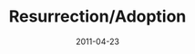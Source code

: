 ---
layout: message
category: message
series: "The Story"
title: "Resurrection/Adoption"
date: 2011-04-23
audio-description: "We'll be examining the credibility of the most outrageous part of the story&#58; the resurrection of Jesus."
audio: "http://s3.amazonaws.com/crossroadsaudiomessages/thestory05.mp3"
audio-title: "Resurrection/Adoption"
audio-duration: "50:37"
program-description: "Resurrection/Adoption Program"
program: "http://www.crossroads.net/players/media/hq/04_23-24_11Program.pdf"
program-title: "Resurrection/Adoption"
video-description: "We'll be examining the credibility of the most outrageous part of the story&#58; the resurrection of Jesus."
video-title: "Resurrection/Adoption"
video: "https://s3.amazonaws.com/crossroadsvideomessages/thestory05.mp4"
video-poster: "https://www.crossroads.net/uploadedfiles/thestory05_still.jpg"
---